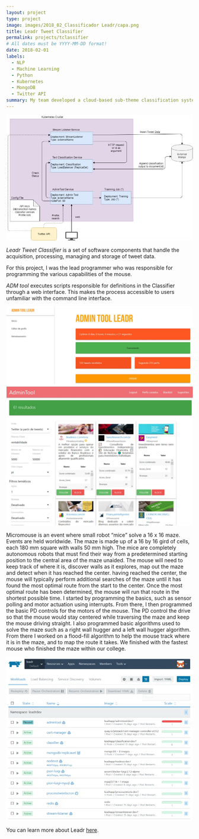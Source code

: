```yaml
---
layout: project
type: project
image: images/2018_02_Classificador Leadr/capa.png
title: Leadr Tweet Classifier
permalink: projects/tclassifier
# All dates must be YYYY-MM-DD format!
date: 2018-02-01
labels:
  - NLP
  - Machine Learning
  - Python
  - Kubernetes
  - MongoDB
  - Twitter API
summary: My team developed a cloud-based sub-theme classification system for tweet stream.
---
```


<img class="ui image" src="../images/2018_02_Classificador Leadr/Arquitetura microservices.jpg" class="ui medium right floated image">

*Leadr Tweet Classifier* is a set of software components that handle the acquisition, processing, managing and storage of tweet data. 

For this project, I was the lead programmer who was responsible for programming the various capabilities of the mouse.  




*ADM tool* executes scripts responsible for definitions in the Classifier through a web interface. This makes the process accessible to users unfamiliar with the command line interface.
<div class="ui small rounded images">
  <img class="ui image" src="../images/2018_02_Classificador Leadr/Capturar2.JPG">
  <img class="ui image" src="../images/2018_02_Classificador Leadr/Capturar3.JPG">
</div>


Micromouse is an event where small robot “mice” solve a 16 x 16 maze.  Events are held worldwide.  The maze is made up of a 16 by 16 gird of cells, each 180 mm square with walls 50 mm high.  The mice are completely autonomous robots that must find their way from a predetermined starting position to the central area of the maze unaided.  The mouse will need to keep track of where it is, discover walls as it explores, map out the maze and detect when it has reached the center.  having reached the center, the mouse will typically perform additional searches of the maze until it has found the most optimal route from the start to the center.  Once the most optimal route has been determined, the mouse will run that route in the shortest possible time.
I started by programming the basics, such as sensor polling and motor actuation using interrupts.  From there, I then programmed the basic PD controls for the motors of the mouse.  The PD control the drive so that the mouse would stay centered while traversing the maze and keep the mouse driving straight.  I also programmed basic algorithms used to solve the maze such as a right wall hugger and a left wall hugger algorithm.  From there I worked on a flood-fill algorithm to help the mouse track where it is in the maze, and to map the route it takes.  We finished with the fastest mouse who finished the maze within our college.



<div class="ui small rounded images">
  <img class="ui image" src="../images/2018_02_Classificador Leadr/Capturar4.JPG">
</div>


You can learn more about Leadr [here](https://www.leadr.com.br/).



